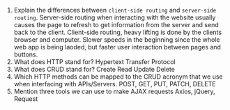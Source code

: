 1.  Explain the differences between `client-side routing` and `server-side routing`.
    Server-side routing when interacting with the website usually causes the page to refresh to get information from the server and send back to the client.
    Client-side routing, heavy lifting is done by the clients browser and computer. Slower speeds in the beginning since the whole web app is being laoded, but faster user interaction between pages and buttons. 
1.  What does HTTP stand for?
    Hypertext Transfer Protocol
1.  What does CRUD stand for?
    Create Read Update Delete
1.  Which HTTP methods can be mapped to the CRUD acronym that we use when interfacing with APIs/Servers.
    POST, GET, PUT, PATCH, DELETE 
1.  Mention three tools we can use to make AJAX requests
    Axios, jQuery, Request